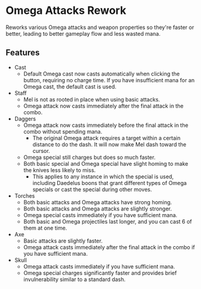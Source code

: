 # Omega Attacks Rework

Reworks various Omega attacks and weapon properties so they're faster or better, leading to better gameplay flow and less wasted mana.

## Features

- Cast
  - Default Omega cast now casts automatically when clicking the button, requiring no charge time. If you have insufficient mana for an Omega cast, the default cast is used.
- Staff
  - Mel is not as rooted in place when using basic attacks.
  - Omega attack now casts immediately after the final attack in the combo.
- Daggers
  - Omega attack now casts immediately before the final attack in the combo without spending mana.
    - The original Omega attack requires a target within a certain distance to do the dash. It will now make Mel dash toward the cursor.
  - Omega special still charges but does so much faster.
  - Both basic special and Omega special have slight homing to make the knives less likely to miss.
    - This applies to any instance in which the special is used, including Daedelus boons that grant different types of Omega specials or cast the special during other moves.
- Torches
  - Both basic attacks and Omega attacks have strong homing.
  - Both basic attacks and Omega attacks are slightly stronger.
  - Omega special casts immediately if you have sufficient mana.
  - Both basic and Omega projectiles last longer, and you can cast 6 of them at one time.
- Axe
  - Basic attacks are slightly faster.
  - Omega attack casts immediately after the final attack in the combo if you have sufficient mana.
- Skull
  - Omega attack casts immediately if you have sufficient mana.
  - Omega special charges significantly faster and provides brief invulnerability similar to a standard dash.
